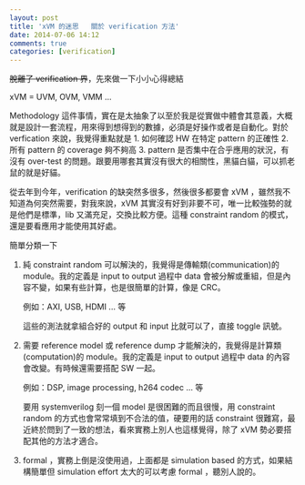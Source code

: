 ```yaml
---
layout: post
title: 'xVM 的迷思   關於 verification 方法'
date: 2014-07-06 14:12
comments: true
categories: [verification]
---
```

~~脫離了 verification 界~~，先來做一下小小心得總結

xVM = UVM, OVM, VMM ...

Methodology 這件事情，實在是太抽象了以至於我是從實做中體會其意義，大概就是設計一套流程，用來得到想得到的數據，必須是好操作或者是自動化。對於 verfication 來說，我覺得重點就是 1. 如何確認 HW 在特定 pattern 的正確性 2. 所有 pattern 的 coverage 夠不夠高 3. pattern 是否集中在合乎應用的狀況，有沒有 over-test 的問題。跟要用哪套其實沒有很大的相關性，黑貓白貓，可以抓老鼠的就是好貓。
<!--more-->

從去年到今年，verification 的缺突然多很多，然後很多都要會 xVM ，雖然我不知道為何突然需要，對我來說，xVM 其實沒有好到非要不可，唯一比較強勢的就是他們是標準，lib 又滿充足，交換比較方便。這種 constraint random 的模式，還是要看應用才能使用其好處。

簡單分類一下

1. 純 constraint random 可以解決的，我覺得是傳輸類(communication)的 module。我的定義是 input to output 過程中 data 會被分解或重組，但是內容不變，如果有些計算，也是很簡單的計算，像是 CRC。

	例如：AXI, USB, HDMI ... 等

	這些的測法就拿組合好的 output 和 input 比就可以了，直接 toggle 訊號。

2. 需要 reference model 或 reference dump 才能解決的，我覺得是計算類(computation)的 module。我的定義是 input to output 過程中 data 的內容會改變。有時候還需要搭配 SW 一起。

	例如：DSP, image processing, h264 codec ... 等

	要用 systemverilog 刻一個 model 是很困難的而且很慢，用 constraint random 的方式也會常常填到不合法的值，硬要用的話 constraint 很難寫，最近終於問到了一致的想法，看來實務上別人也這樣覺得，除了 xVM 勢必要搭配其他的方法才適合。
  
3. formal ，實務上倒是沒使用過，上面都是 simulation based 的方式，如果結構簡單但 simulation effort 太大的可以考慮 formal ，聽別人說的。



